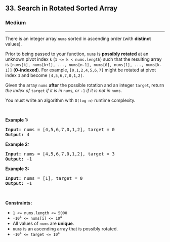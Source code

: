 <h2>33. Search in Rotated Sorted Array</h2><h3>Medium</h3><hr><div bis_skin_checked="1"><p>There is an integer array <code>nums</code> sorted in ascending order (with <strong>distinct</strong> values).</p>

<p>Prior to being passed to your function, <code>nums</code> is <strong>possibly rotated</strong> at an unknown pivot index <code>k</code> (<code>1 &lt;= k &lt; nums.length</code>) such that the resulting array is <code>[nums[k], nums[k+1], ..., nums[n-1], nums[0], nums[1], ..., nums[k-1]]</code> (<strong>0-indexed</strong>). For example, <code>[0,1,2,4,5,6,7]</code> might be rotated at pivot index <code>3</code> and become <code>[4,5,6,7,0,1,2]</code>.</p>

<p>Given the array <code>nums</code> <strong>after</strong> the possible rotation and an integer <code>target</code>, return <em>the index of </em><code>target</code><em> if it is in </em><code>nums</code><em>, or </em><code>-1</code><em> if it is not in </em><code>nums</code>.</p>

<p>You must write an algorithm with <code>O(log n)</code> runtime complexity.</p>

<p>&nbsp;</p>
<p><strong>Example 1:</strong></p>
<pre><strong>Input:</strong> nums = [4,5,6,7,0,1,2], target = 0
<strong>Output:</strong> 4
</pre><p><strong>Example 2:</strong></p>
<pre><strong>Input:</strong> nums = [4,5,6,7,0,1,2], target = 3
<strong>Output:</strong> -1
</pre><p><strong>Example 3:</strong></p>
<pre><strong>Input:</strong> nums = [1], target = 0
<strong>Output:</strong> -1
</pre>
<p>&nbsp;</p>
<p><strong>Constraints:</strong></p>

<ul>
	<li><code>1 &lt;= nums.length &lt;= 5000</code></li>
	<li><code>-10<sup>4</sup> &lt;= nums[i] &lt;= 10<sup>4</sup></code></li>
	<li>All values of <code>nums</code> are <strong>unique</strong>.</li>
	<li><code>nums</code> is an ascending array that is possibly rotated.</li>
	<li><code>-10<sup>4</sup> &lt;= target &lt;= 10<sup>4</sup></code></li>
</ul>
</div>
